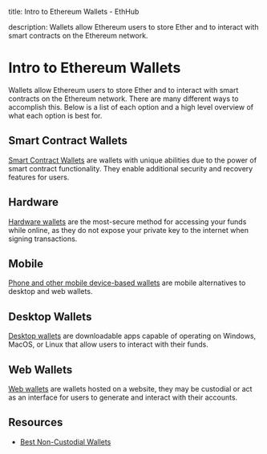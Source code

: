 title: Intro to Ethereum Wallets - EthHub

description: Wallets allow Ethereum users to store Ether and to interact with smart contracts on the Ethereum network. 

# Intro to Ethereum Wallets

Wallets allow Ethereum users to store Ether and to interact with smart contracts on the Ethereum network. There are many different ways to accomplish this. Below is a list of each option and a high level overview of what each option is best for.

## Smart Contract Wallets
[Smart Contract Wallets](smart-contract-wallets.md) are wallets with unique abilities due to the power of smart contract functionality. They enable additional security and recovery features for users.

## Hardware
[Hardware wallets](hardware.md) are the most-secure method for accessing your funds while online, as they do not expose your private key to the internet when signing transactions.

## Mobile
[Phone and other mobile device-based wallets](mobile.md) are mobile alternatives to desktop and web wallets.

## Desktop Wallets
[Desktop wallets](desktop.md) are downloadable apps capable of operating on Windows, MacOS, or Linux that allow users to interact with their funds.

## Web Wallets
[Web wallets](web.md) are wallets hosted on a website, they may be custodial or act as an interface for users to generate and interact with their accounts.

## Resources
* [Best Non-Custodial Wallets](https://cryptotesters.com/best-non-custodial-wallets)

